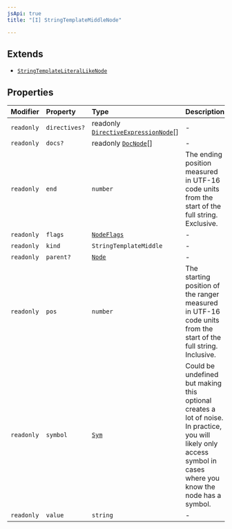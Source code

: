 ```yaml
---
jsApi: true
title: "[I] StringTemplateMiddleNode"

---
```

## Extends

- [`StringTemplateLiteralLikeNode`](StringTemplateLiteralLikeNode.md)

## Properties

| Modifier | Property | Type | Description | Inheritance |
| :------ | :------ | :------ | :------ | :------ |
| `readonly` | `directives?` | readonly [`DirectiveExpressionNode`](DirectiveExpressionNode.md)[] | - | [`StringTemplateLiteralLikeNode.directives`](StringTemplateLiteralLikeNode.md) |
| `readonly` | `docs?` | readonly [`DocNode`](DocNode.md)[] | - | [`StringTemplateLiteralLikeNode.docs`](StringTemplateLiteralLikeNode.md) |
| `readonly` | `end` | `number` | The ending position measured in UTF-16 code units from the start of the<br />full string. Exclusive. | [`StringTemplateLiteralLikeNode.end`](StringTemplateLiteralLikeNode.md) |
| `readonly` | `flags` | [`NodeFlags`](../enumerations/NodeFlags.md) | - | [`StringTemplateLiteralLikeNode.flags`](StringTemplateLiteralLikeNode.md) |
| `readonly` | `kind` | `StringTemplateMiddle` | - | [`StringTemplateLiteralLikeNode.kind`](StringTemplateLiteralLikeNode.md) |
| `readonly` | `parent?` | [`Node`](../type-aliases/Node.md) | - | [`StringTemplateLiteralLikeNode.parent`](StringTemplateLiteralLikeNode.md) |
| `readonly` | `pos` | `number` | The starting position of the ranger measured in UTF-16 code units from the<br />start of the full string. Inclusive. | [`StringTemplateLiteralLikeNode.pos`](StringTemplateLiteralLikeNode.md) |
| `readonly` | `symbol` | [`Sym`](Sym.md) | Could be undefined but making this optional creates a lot of noise. In practice,<br />you will likely only access symbol in cases where you know the node has a symbol. | [`StringTemplateLiteralLikeNode.symbol`](StringTemplateLiteralLikeNode.md) |
| `readonly` | `value` | `string` | - | [`StringTemplateLiteralLikeNode.value`](StringTemplateLiteralLikeNode.md) |
